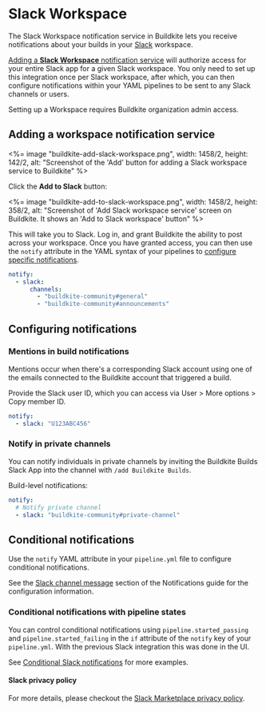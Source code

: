 # Slack Workspace

The Slack Workspace notification service in Buildkite lets you receive notifications about your builds in your [Slack](https://slack.com/) workspace.

[Adding a **Slack Workspace** notification service](https://buildkite.com/organizations/-/services/slack_workspace/new) will authorize access for your entire Slack app for a given Slack workspace. You only need to set up this integration once per Slack workspace, after which, you can then configure notifications within your YAML pipelines to be sent to any Slack channels or users.

Setting up a Workspace requires Buildkite organization admin access.

## Adding a workspace notification service

<%= image "buildkite-add-slack-workspace.png", width: 1458/2, height: 142/2, alt: "Screenshot of the 'Add' button for adding a Slack workspace service to Buildkite" %>

Click the **Add to Slack** button:

<%= image "buildkite-add-to-slack-workspace.png", width: 1458/2, height: 358/2, alt: "Screenshot of 'Add Slack workspace service' screen on Buildkite. It shows an 'Add to Slack workspace' button" %>

This will take you to Slack. Log in, and grant Buildkite the ability to post across your workspace. Once you have granted access, you can then use the `notify` attribute in the YAML syntax of your pipelines to [configure specific notifications](/docs/pipelines/configure/notifications#slack-channel-and-direct-messages).

```yaml
notify:
  - slack:
      channels:
        - "buildkite-community#general"
        - "buildkite-community#announcements"
```

## Configuring notifications


### Mentions in build notifications

Mentions occur when there's a corresponding Slack account using one of the emails connected to the Buildkite account that triggered a build.

Provide the Slack user ID, which you can access via User > More options > Copy member ID.

```yaml
notify:
  - slack: "U123ABC456"
```

### Notify in private channels

You can notify individuals in private channels by inviting the Buildkite Builds Slack App into the channel with `/add Buildkite Builds`.

Build-level notifications:

```yaml
notify:
  # Notify private channel
  - slack: "buildkite-community#private-channel"
```

## Conditional notifications

Use the `notify` YAML attribute in your `pipeline.yml` file to configure conditional notifications.

See the [Slack channel message](/docs/pipelines/configure/notifications#slack-channel-and-direct-messages) section of the Notifications guide for the configuration information.

### Conditional notifications with pipeline states

You can control conditional notifications using `pipeline.started_passing` and `pipeline.started_failing` in the `if` attribute of the `notify` key of your `pipeline.yml`. With the previous Slack integration this was done in the UI.

See [Conditional Slack notifications](/docs/pipelines/configure/notifications#slack-channel-and-direct-messages-conditional-slack-notifications) for more examples.

#### Slack privacy policy

For more details, please checkout the [Slack Marketplace privacy policy](https://api.slack.com/slack-marketplace/guidelines#privacy).
